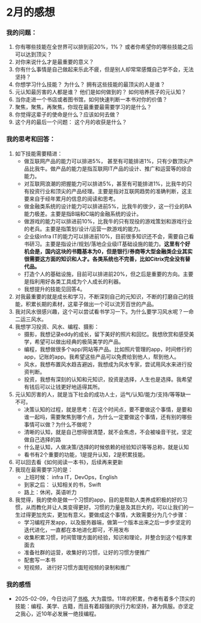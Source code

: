 # 2月的感想

### 我的问题：
1. 你有哪些技能在全世界可以排到前20%，1%？ 或者你希望你的哪些技能之后可以达到顶尖？
2. 对你来说什么才是最重要的意义？
3. 你有什么事情是自己做起来乐此不疲，但是别人却常常感慨自己学不会，无法坚持？
4. 你想学习什么技能？ 为什么？ 拥有这些技能的最顶尖的人是谁？
5. 元认知最厉害的人都是谁？ 他们是如何做到的？ 如何培养孩子的元认知？
6. 当你走进一个书店或者图书馆，如何快速判断一本书对你的价值？
7. 聚焦，聚焦，再聚焦，你现在最重要最需要学习的是什么？
8. 你觉得这辈子的使命是什么？应该如何去做？
9. 这个月的最后一个问题： 这个月的收获是什么？

### 我的思考和回答：
1. 如下技能需要精进：
    - 做互联网产品的能力可以排进5%， 甚至有可能排进1%，只有少数顶尖产品比我牛。做产品的能力是指互联网IT产品的设计、推广和运营等的综合能力。
    - 对互联网浪潮的把握能力可以排进5%，甚至有可能排进1%，比我牛的只有投资行业和顶尖的产品经理。主要是指对互联网趋势的准确判断，这主要来自于经年累月的信息的阅读和思考。
    - 做金融类系统的设计能力可以排进前5%，比我牛的很少，这一行业的BA能力极差。主要是指B端和C端的金融系统的设计。
    - 做游戏的能力可以排进前10%，比我牛的只有现役的游戏策划和游戏行业的老兵。主要是指策划/设计/运营一款游戏的能力。
    - 企业级infra IT的能力可以排进前10%，目前很多知识还不会，需要自己看书研习。主要是指设计/规划/落地企业级IT基础设施的能力。**这里有个好机会是，国内这块的书籍基本为0，但是银行/券商等大型金融类企业其实很需要这方面的知识和人才。各类系统也不完善，比如Citrix完全没有替代品。**
    - 打造个人的基础设施，目前可以排进前20%，但之后是重要的方向。主要是指利用好各类工具成为个人成长的利器。
    - 我想提升的技能见回答4。
2. 对我最重要的就是成长和学习，不断深刻自己的元知识，不断的打磨自己的技能，积累长期的素材，这辈子做出一个可以流芳百世的产品。
3. 我对风水很感兴趣，这个可以尝试看书学习一下。为什么要学习风水呢？一命二运三风水。
4. 我想学习投资、风水、编程、摄影：
    - 摄影，我想记录eddy的成长，留下美好的照片和回忆。我想欣赏和感受美学，希望可以做出经典的极简美学的产品。
    - 编程，我想做很多个app/网站等产品。比如照片管理的app，时间修行的app，记账的app。我希望这些产品可以免费给到他人，帮到他人。
    - 风水，我想布置风水趋吉避凶，我想成为风水专家，尝试用风水来进行投资判断。
    - 投资，我想有深刻的认知和元知识，投资是选择，人生也是选择。我希望有钱后可以让钱更好地适得其所。
5. 元认知厉害的人，就是当下社会的成功人士，运气/认知/能力/支持/等等缺一不可。
    - 决策认知的过程，就是思考：在这个时间点，要不要做这个事情，是要和谁一起吗，需要聚焦到哪个点，为什么一定要做这个事情，还有别的哪些事情可以做？为什么不做呢？ 
    - 清晰的认知，就是自己想得很清楚，就不会焦虑，不会被噪音干扰，坚定做自己选择的路
    - 什么是认知，人做决策/选择的时候依赖的经验知识等等总称，就是认知
    - 看书有2个重要的功能，1是提升认知，2是积累技能。
6. 可以回去看《如何阅读一本书》，后续再来更新
7. 我现在最需要学习的是：
    - 上班时候： infra IT，DevOps，English
    - 到家之后： 认知相关的书，Swift
    - 路上：休闲，英语听力
8. 我觉得，我的使命是做一个习惯的app，目的是帮助人类养成积极的好的习惯，从而教化并让人类变得更好。习惯的力量是及其巨大的，可以让我们的一生过得更加充实，更加有意义。要做成这个事情，大致需要分为几个步骤：
    - 学习编程开发app，以及服务器端，做第一个版本出来之后一步步坚定的迭代进化，一直都在本地进化即可，不用发布
    - 收集积累习惯，时间管理方面的经验，知识和理论，并整合到这个程序里面去
    - 准备社群的运营，收集好的习惯，让好的习惯方便推广
    - 配套写一本书
    - 短视频， 进行好习惯方面短视频的录制和推广


### 我的感悟
- 2025-02-09，今日访问了[书格](https://www.shuge.org/about/shuge/), 大为震惊。11年的积累，作者有着多个顶尖的技能：编程、美学、古籍，而且有着超强的执行力和坚持，甚为佩服。亦坚定之我心，近10年必发展一绝技编程。